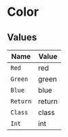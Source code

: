 # Color


## Values

| Name     | Value    |
| -------- | -------- |
| `Red`    | red      |
| `Green`  | green    |
| `Blue`   | blue     |
| `Return` | return   |
| `Class`  | class    |
| `Int`    | int      |
